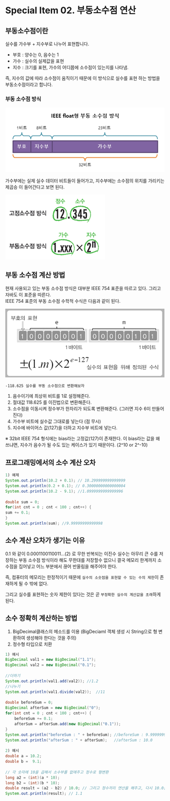 # Special Item 02. 부동소수점 연산

## 부동소수점이란 

실수를 가수부 + 지수부로 나누어 표현합니다.
- 부호 : 양수는 0, 음수는 1
- 가수 : 실수의 실제값을 표현
- 지수 : 크기를 표현, 가수의 어디쯤에 소수점이 있는지를 나타냄.

즉, 지수의 값에 따라 소수점이 움직이기 때문에 이 방식으로 실수를 표현 하는 방법을 부동소수점이라고 합니다.

### 부동 소수점 방식


![img_1.png](img_3.png)

가수부에는 실제 실수 데이터 비트들이 들어가고, 지수부에는 소수점의 위치를 가리키는 제곱승 이 들어간다고 보면 된다.

![img_2.png](img_4.png)

## 부동 소수점 계산 방법
현재 사용되고 있는 부동 소수점 방식은 대부분 IEEE 754 표준을 따르고 있다. 그리고 자바도 이 표준을 따른다. <br />
IEEE 754 표준의 부동 소수점 수학적 수식은 다음과 같이 된다.

![img_3.png](img_5.png)

`-118.625 실수를 부동 소수점으로 변환해보자`
1. 음수이기에 최상위 비트를 1로 설정해준다.
2. 절대값 118.625 를 이진법으로 변환해준다.
3. 소수점을 이동시켜 정수부가 한자리가 되도록 변환해준다. (그러면 지수 6이 만들어진다)
4. 가수부 비트에 실수값 그대로를 넣는다 (점 무시)
5. 지수에 바이어스 값(127)을 더하고 지수부 비트에 넣는다.

 ※ 32bit IEEE 754 형식에는 bias라는 고정값(127)이 존재한다.
이 bias라는 값을 왜 쓰냐면, 지수가 음수가 될 수도 있는 케이스가 있기 때문이다. (2^10 or 2^-10)

## 프로그래밍에서의 소수 계산 오차
```java
1) 예제
System.out.println(10.2 + 0.1); // 10.299999999999999
System.out.println(0.2 + 0.1); // 0.30000000000000004
System.out.println(10.2 - 9.1); //1.0999999999999996

double sum = 0;
for(int cnt = 0 ; cnt < 100 ; cnt++) {
sum += 0.1;
}
System.out.println(sum); //9.99999999999998

```

## 소수 계산 오차가 생기는 이유

0.1 와 같이 0.0001100110011...(2) 로 무한 반복되는 이진수 실수는 아무리 큰 수를 저장하는 부동 소수점 방식이라 해도 무한대를 저장할수 없으니 결국 메모리 한계까지 소수점을 집어넣고 어느 부분에서 끊어 반올림을 해주어야 한다. <br />

즉, 컴퓨터의 메모리는 한정적이기 때문에 `실수의 소숫점을 표현할 수 있는 수의 제한`이 존재하게 될 수 밖에 없다.

그리고 실수를 표현하는 숫자 제한이 있다는 것은 곧 `부정확한 실수의 계산값을 초래`하게 된다.


## 소수 정확히 계산하는 방법
1. BigDecimal클래스의 메소드를 이용 (BigDeciaml 객체 생성 시 String으로 형 변환하여 생성해야 한다는 것을 주의)
2. 정수형 타입으로 치환
```java
1) 예시
BigDecimal val1 = new BigDecimal("1.1");
BigDecimal val2 = new BigDecimal("0.1");

//더하기
System.out.println(val1.add(val2));	//1.2
//나누기
System.out.println(val1.divide(val2));	//11

double beforeSum = 0;
BigDecimal afterSum = new BigDecimal("0");
for(int cnt = 0 ; cnt < 100 ; cnt++) {
    beforeSum += 0.1;
    afterSum = afterSum.add(new BigDecimal("0.1"));
}
System.out.println("beforeSum : " + beforeSum);	//beforeSum : 9.99999999999998
System.out.println("afterSum : " + afterSum);	//afterSum : 10.0
        
2) 예시
double a = 10.2;
double b =  9.1;

// 각 숫자에 10을 곱해서 소수부를 없애주고 정수로 형변환
long a2 = (int)(a * 10);
long b2 = (int)(b * 10);
double result = (a2 - b2) / 10.0; // 그리고 정수끼리 연산을 해주고, 다시 10.0을 나누기 하여 실수로 변환하여 저장
System.out.println(result); // 1.1
```
